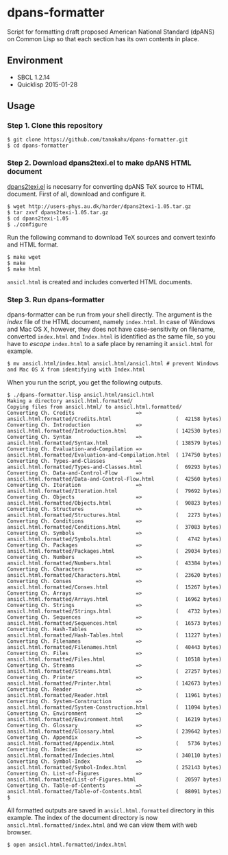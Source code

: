 # dpans-formatter
Script for formatting draft proposed American National Standard (dpANS) on Common Lisp so that each section has its own contents in place.

## Environment

* SBCL 1.2.14
* Quicklisp 2015-01-28

## Usage

### Step 1. Clone this repository

```console
$ git clone https://github.com/tanakahx/dpans-formatter.git
$ cd dpans-formatter
```

### Step 2. Download dpans2texi.el to make dpANS HTML document

[dpans2texi.el](http://users-phys.au.dk/harder/dpans.html) is necesarry for converting dpANS TeX source to HTML document. First of all, download and configure it.

```console
$ wget http://users-phys.au.dk/harder/dpans2texi-1.05.tar.gz
$ tar zxvf dpans2texi-1.05.tar.gz
$ cd dpans2texi-1.05
$ ./configure
```

Run the following command to download TeX sources and convert texinfo and HTML format.

```
$ make wget
$ make
$ make html
```

`ansicl.html` is created and includes converted HTML documents.

### Step 3. Run dpans-formatter

dpans-formatter can be run from your shell directly. The argument is the *index* file of the HTML document, namely `index.html`. In case of Windows and Mac OS X, however, they does not have case-sensitivity on filename, converted `index.html` and `Index.html` is identified as the same file, so you have to *escape* `index.html` to a safe place by renaming it `ansicl.html` for example.

```console
$ mv ansicl.html/index.html ansicl.html/ansicl.html # prevent Windows and Mac OS X from identifying with Index.html
```

When you run the script, you get the following outputs.

```console
$ ./dpans-formatter.lisp ansicl.html/ansicl.html
Making a directory ansicl.html.formatted/
Copying files from ansicl.html/ to ansicl.html.formatted/
Converting Ch. Credits                    => ansicl.html.formatted/Credits.html                     (  42158 bytes)
Converting Ch. Introduction               => ansicl.html.formatted/Introduction.html                ( 142530 bytes)
Converting Ch. Syntax                     => ansicl.html.formatted/Syntax.html                      ( 138579 bytes)
Converting Ch. Evaluation-and-Compilation => ansicl.html.formatted/Evaluation-and-Compilation.html  ( 174750 bytes)
Converting Ch. Types-and-Classes          => ansicl.html.formatted/Types-and-Classes.html           (  69293 bytes)
Converting Ch. Data-and-Control-Flow      => ansicl.html.formatted/Data-and-Control-Flow.html       (  42560 bytes)
Converting Ch. Iteration                  => ansicl.html.formatted/Iteration.html                   (  79692 bytes)
Converting Ch. Objects                    => ansicl.html.formatted/Objects.html                     (  90823 bytes)
Converting Ch. Structures                 => ansicl.html.formatted/Structures.html                  (   2273 bytes)
Converting Ch. Conditions                 => ansicl.html.formatted/Conditions.html                  (  37083 bytes)
Converting Ch. Symbols                    => ansicl.html.formatted/Symbols.html                     (   4742 bytes)
Converting Ch. Packages                   => ansicl.html.formatted/Packages.html                    (  29034 bytes)
Converting Ch. Numbers                    => ansicl.html.formatted/Numbers.html                     (  43384 bytes)
Converting Ch. Characters                 => ansicl.html.formatted/Characters.html                  (  23620 bytes)
Converting Ch. Conses                     => ansicl.html.formatted/Conses.html                      (  15267 bytes)
Converting Ch. Arrays                     => ansicl.html.formatted/Arrays.html                      (  16962 bytes)
Converting Ch. Strings                    => ansicl.html.formatted/Strings.html                     (   4732 bytes)
Converting Ch. Sequences                  => ansicl.html.formatted/Sequences.html                   (  16573 bytes)
Converting Ch. Hash-Tables                => ansicl.html.formatted/Hash-Tables.html                 (  11227 bytes)
Converting Ch. Filenames                  => ansicl.html.formatted/Filenames.html                   (  40443 bytes)
Converting Ch. Files                      => ansicl.html.formatted/Files.html                       (  10518 bytes)
Converting Ch. Streams                    => ansicl.html.formatted/Streams.html                     (  27257 bytes)
Converting Ch. Printer                    => ansicl.html.formatted/Printer.html                     ( 142673 bytes)
Converting Ch. Reader                     => ansicl.html.formatted/Reader.html                      (  11961 bytes)
Converting Ch. System-Construction        => ansicl.html.formatted/System-Construction.html         (  11094 bytes)
Converting Ch. Environment                => ansicl.html.formatted/Environment.html                 (  16219 bytes)
Converting Ch. Glossary                   => ansicl.html.formatted/Glossary.html                    ( 239642 bytes)
Converting Ch. Appendix                   => ansicl.html.formatted/Appendix.html                    (   5736 bytes)
Converting Ch. Indecies                   => ansicl.html.formatted/Indecies.html                    ( 340110 bytes)
Converting Ch. Symbol-Index               => ansicl.html.formatted/Symbol-Index.html                ( 252143 bytes)
Converting Ch. List-of-Figures            => ansicl.html.formatted/List-of-Figures.html             (  20597 bytes)
Converting Ch. Table-of-Contents          => ansicl.html.formatted/Table-of-Contents.html           (  88091 bytes)
$
```

All formatted outputs are saved in `ansicl.html.formatted` directory in this example. The index of the document directory is now `ansicl.html.formatted/index.html` and we can view them with web browser.

```console
$ open ansicl.html.formatted/index.html
```
